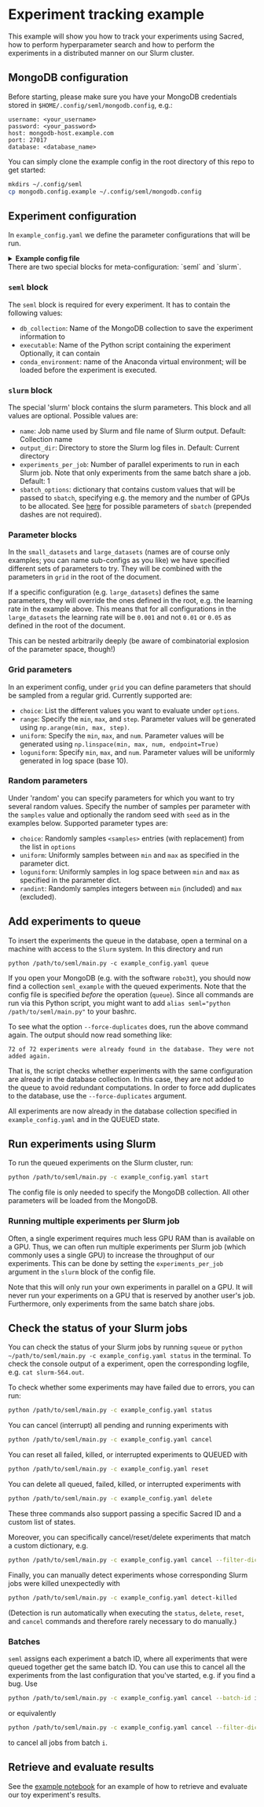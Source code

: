 # Experiment tracking example
This example will show you how to track your experiments using Sacred, how to perform hyperparameter search and how to perform the experiments in a distributed manner on our Slurm cluster.


## MongoDB configuration
Before starting, please make sure you have your MongoDB credentials stored in `$HOME/.config/seml/mongodb.config`, e.g.:

```
username: <your_username>
password: <your_password>
host: mongodb-host.example.com
port: 27017
database: <database_name>
```
You can simply clone the example config in the root directory of this repo to get started:
```bash
mkdirs ~/.config/seml
cp mongodb.config.example ~/.config/seml/mongodb.config
```

## Experiment configuration

In `example_config.yaml` we define the parameter configurations that will be run.
<details><summary><b>Example config file</b></summary>
  
```yaml
seml:
  name: example_experiment
  db_collection: example_experiment
  executable: example_experiment.py

slurm:
  output_dir: .
  experiments_per_job: 1
  sbatch_options:
    gres: gpu:1       # num GPUs
    mem: 16G          # memory
    cpus-per-task: 1  # num cores
    time: 0-08:00     # max time, D-HH:MM

###### BEGIN PARAMETER CONFIGURATION ######

fixed:
  reg_scale: 0.0
  keep_prob: 0.5
  max_epochs: 500
  patience: 10
  display_step: 25

grid:
  learning_rate:
    type: loguniform
    min: 1e-5
    max: 1e-1
    num: 5

random:
  samples: 3
  seed: 821

  max_epochs:
    type: randint
    min: 200
    max: 1000
    seed: 222

small_datasets:

  grid:
    dataset:
      type: choice
      options:
        - small_dataset_1
        - small_dataset_2

    hidden_sizes:
      type: choice
      options:
        - [16]
        - [32, 16]

  random:
    samples: 3
    seed: 2223

    reg_scale:
      type: loguniform
      min: 1e-9
      max: 1e-1

    keep_prob:
      type: uniform
      min: 0.3
      max: 1

    patience:
      type: choice
      options:
        - 10
        - 50

large_datasets:

  fixed:
    max_epochs: 1000

  grid:
    learning_rate:
      type: choice
      options:
        - 0.001

    dataset:
      type: choice
      options:
        - large_dataset_1
        - large_dataset_2

    hidden_sizes:
      type: choice
      options:
        - [64]
        - [64, 32]
```
</details>
There are two special blocks for meta-configuration: `seml` and `slurm`.

### `seml` block
The `seml` block is required for every experiment. It has to contain the following values:
   - `db_collection`: Name of the MongoDB collection to save the experiment information to
   - `executable`: Name of the Python script containing the experiment
Optionally, it can contain
   - `conda_environment`: name of the Anaconda virtual environment; will be loaded before the experiment is executed.
### `slurm` block
The special 'slurm' block contains the slurm parameters. This block and all values are optional. Possible values are:
   - `name`: Job name used by Slurm and file name of Slurm output. Default: Collection name
   - `output_dir`: Directory to store the Slurm log files in. Default: Current directory
   - `experiments_per_job`: Number of parallel experiments to run in each Slurm job. Note that only experiments from the same batch share a job. Default: 1
   - `sbatch_options`: dictionary that contains custom values that will be passed to `sbatch`, specifying e.g. the
   memory and the number of GPUs to be allocated. See [here](https://slurm.schedmd.com/sbatch.html) for possible parameters of `sbatch` (prepended dashes are not required).

### Parameter blocks
In the `small_datasets` and `large_datasets` (names are of course only examples; you can name sub-configs as you like) we have specified different sets of parameters to try.
They will be combined with the parameters in `grid` in the root of the document.

If a specific configuration (e.g. `large_datasets`) defines the same parameters, they will override the ones defined in the root, e.g. the learning rate in the example above.
This means that for all configurations in the `large_datasets` the learning rate will be `0.001` and not `0.01` or `0.05` as defined in the root of the document.

This can be nested arbitrarily deeply (be aware of combinatorial explosion of the parameter space, though!)

### Grid parameters
In an experiment config, under `grid` you can define parameters that should be sampled from a regular grid. Currently supported
are:
   - `choice`: List the different values you want to evaluate under `options`.
   - `range`: Specify the `min`, `max`, and `step`. Parameter values will be generated using `np.arange(min, max, step)`.
   - `uniform`: Specify the `min`, `max`, and `num`. Parameter values will be generated using
              `np.linspace(min, max, num, endpoint=True)`
   - `loguniform`: Specify `min`, `max`, and `num`. Parameter values will be uniformly generated in log space (base 10).

### Random parameters
Under 'random' you can specify parameters for which you want to try several random values. Specify the number
of samples per parameter with the `samples` value and optionally the random seed with `seed` as in the examples below. Supported parameter types are:
  - `choice`: Randomly samples `<samples>` entries (with replacement) from the list in `options`
  - `uniform`: Uniformly samples between `min` and `max` as specified in the parameter dict.
  - `loguniform`:  Uniformly samples in log space between `min` and `max` as specified in the parameter dict.
  - `randint`: Randomly samples integers between `min` (included) and `max` (excluded).

## Add experiments to queue

To insert the experiments the queue in the database, open a terminal on a machine with access to the `Slurm` system. In this directory and run

```
python /path/to/seml/main.py -c example_config.yaml queue
```

If you open your MongoDB (e.g. with the software `robo3t`), you should now find a collection `seml_example` with the queued experiments.
Note that the config file is specified _before_ the operation (`queue`).
Since all commands are run via this Python script, you might want to add `alias seml="python /path/to/seml/main.py"` to your bashrc.

To see what the option `--force-duplicates` does, run the above command again. The output should now read something like:

```
72 of 72 experiments were already found in the database. They were not added again.
```

That is, the script checks whether experiments with the same configuration are already in the database collection.
In this case, they are not added to the queue to avoid redundant computations. In order to force add duplicates to the database, use the `--force-duplicates` argument.

All experiments are now already in the database collection specified in `example_config.yaml` and in the QUEUED state.

## Run experiments using Slurm
To run the queued experiments on the Slurm cluster, run:
```bash
python /path/to/seml/main.py -c example_config.yaml start
```
The config file is only needed to specify the MongoDB collection. All other parameters will be loaded from the MongoDB.

### Running multiple experiments per Slurm job
Often, a single experiment requires much less GPU RAM than is available on a GPU. Thus, we can
often run multiple experiments per Slurm job (which commonly uses a single GPU) to increase the throughput of our experiments.
This can be done by setting the `experiments_per_job` argument in the `slurm` block of the config file.

Note that this will only run your own experiments in parallel on a GPU. It will never run
your experiments on a GPU that is reserved by another user's job.
Furthermore, only experiments from the same batch share jobs.

## Check the status of your Slurm jobs

You can check the status of your Slurm jobs by running `squeue` or `python ~/path/to/seml/main.py -c example_config.yaml status`
in the terminal. To check the console output of a experiment, open the corresponding logfile, e.g. `cat slurm-564.out`.

To check whether some experiments may have failed due to errors, you can run:
```bash
python /path/to/seml/main.py -c example_config.yaml status
```

You can cancel (interrupt) all pending and running experiments with
```bash
python /path/to/seml/main.py -c example_config.yaml cancel
```

You can reset all failed, killed, or interrupted experiments to QUEUED with
```bash
python /path/to/seml/main.py -c example_config.yaml reset
```

You can delete all queued, failed, killed, or interrupted experiments with
```bash
python /path/to/seml/main.py -c example_config.yaml delete
```

These three commands also support passing a specific Sacred ID and a custom list of states.

Moreover, you can specifically cancel/reset/delete experiments that match a custom dictionary, e.g.
```bash
python /path/to/seml/main.py -c example_config.yaml cancel --filter-dict '{"config.dataset":"cora_ml", "config.hidden_sizes": [16]}'
```

Finally, you can manually detect experiments whose corresponding Slurm jobs were killed unexpectedly with
```bash
python /path/to/seml/main.py -c example_config.yaml detect-killed
```
(Detection is run automatically when executing the `status`, `delete`, `reset`, and `cancel` commands and therefore rarely necessary to do manually.)

### Batches
`seml` assigns each experiment a batch ID, where all experiments that were queued together get the same batch ID. 
You can use this to cancel all the experiments from the last configuration that you've started, e.g. if you find a bug. 
Use
```bash
python /path/to/seml/main.py -c example_config.yaml cancel --batch-id i
```
or equivalently
 ```bash
python /path/to/seml/main.py -c example_config.yaml cancel --filter-dict '{"batch_id": i}'
```
to cancel all jobs from batch `i`.

## Retrieve and evaluate results
See the [example notebook](notebooks/experiment_results.ipynb) for an example of how to retrieve and evaluate our toy experiment's results.
